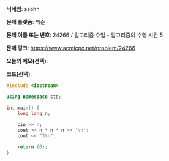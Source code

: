 **닉네임**: ssohn

**문제 플랫폼**: 백준

**문제 이름 또는 번호**: 24266 / 알고리즘 수업 - 알고리즘의 수행 시간 5

**문제 링크**: https://www.acmicpc.net/problem/24266

**오늘의 메모(선택)**:

**코드(선택)**:

```c++
#include <iostream>

using namespace std;

int main() {
	long long n;

	cin >> n;
	cout << n * n * n << '\n';
	cout << "3\n";

	return (0);
}
```
